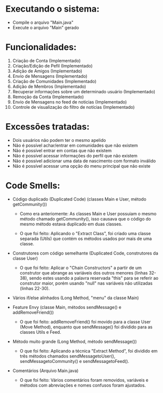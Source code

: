 # Executando o sistema:
- Compile o arquivo "Main.java"
- Execute o arquivo "Main" gerado

# Funcionalidades:

1) Criação de Conta (Implementado)
2) Criação/Edição de Pefil (Implementado)
3) Adição de Amigos (Implementado)
4) Envio de Mensagens (Implementado)
5) Criação de Comunidades (Implementado)
6) Adição de Membros (Implementado)
7) Recuperar informações sobre um determinado usuário (Implementado)
8) Remoção da Conta (Implementado)
9) Envio de Mensagens no feed de noticias (Implementado)
10) Controle de visualização do filtro de notícias (Implementado)

# Excessões tratadas:
- Dois usuários não podem ter o mesmo apelido
- Não é possível achar/entrar em comunidades que não existem
- Não é possível entrar em contas que não existem
- Não é possível acessar informações do perfil que não existem
- Não é possível adicionar uma data de nascimento com formato inválido
- Não é possível acessar uma opção do menu principal que não existe

# Code Smells:
- Código duplicado (Duplicated Code) (classes Main e User, método getCommunity())
  - Como era anteriomente: As classes Main e User possuiam o mesmo método chamado getCommunity(), isso causava que o código do mesmo método estava duplicado em duas classes. 
  
  - O que foi feito: Aplicando o "Extract Class", foi criado uma classe separada (Utils) que contém os métodos usados por mais de uma classe.
  
- Construtores com código semelhante (Duplicated Code, construtores da classe User)
  - O que foi feito:
  Aplicar o "Chain Constructors" a partir de um construtor que abrange as variáveis dos outros menores (linhas 32-38), sendo estes usando a  palavra reservada "this" para se referir ao construtor maior, porém usando "null" nas variáveis não utilizadas (linhas 22-30).
- Vários if/else alinhados (Long Method, "menu" da classe Main)
- Feature Envy (classe Main, métodos sendMessage() e addRemoveFriend())
  - O que foi feito: addRemoveFriend() foi movido para a classe User (Move Method), enquanto que sendMessage() foi dividido para as classes Utils e Feed.
- Método muito grande (Long Method, método sendMessage())
  - O que foi feito: Aplicando a técnica "Extract Method", foi dividido em três métodos chamados sendMessagetoUser(), sendMessagetoCommunity() e sendMessagetoFeed().
- Comentários (Arquivo Main.java)
  - O que foi feito: Vários comentários foram removidos, variáveis e métodos com abreviações e nomes confusos foram ajustados.
